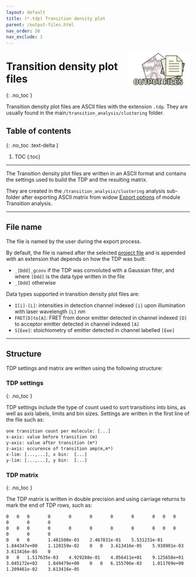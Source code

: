 ```yaml
---
layout: default
title: (*.tdp) Transition density plot
parent: /output-files.html
nav_order: 26
nav_exclude: 1
---
```


<img src="../assets/images/logos/logo-output-files_400px.png" width="170" style="float:right; margin-left: 15px;"/>

# Transition density plot files
{: .no_toc }

Transition density plot files are ASCII files with the extension `.tdp`. They are usually found in the main`/transition_analysis/clustering` folder.

## Table of contents
{: .no_toc .text-delta }

1. TOC
{:toc}


---

The Transition density plot files are written in an ASCII format and contains the settings used to build the TDP and the resulting matrix.

They are created in the `/transition_analysis/clustering` analysis sub-folder after exporting ASCII matrix from widow 
[Export options](../transition-analysis/functionalities/set-export-options.html#transition-density-plot-tdp) of module Transition analysis.


---

## File name

The file is named by the user during the export process.

By default, the file is named after the selected <u>project file</u> and is appended with an extension that depends on how the TDP was built:
* `_[Ddd]_gconv` if the TDP was convoluted with a Gaussian filter, and where `[Ddd]` is the data type written in the file
* `_[Ddd]` otherwise

Data types supported in transition density plot files are:
* `I[i]-[L]`: intensities in detection channel indexed `[i]` upon illumination with laser wavelength `[L]` nm
* `FRET[D]to[A]`: FRET from donor emitter detected in channel indexed `[D]` to acceptor emitter detected in channel indexed `[A]`
* `S[Eee]`: stoichiometry of emitter detected in channel labelled `[Eee]`


---

## Structure

TDP settings and matrix are written using the following structure:


### TDP settings
{: .no_toc }

TDP settings include the type of count used to sort transitions into bins, as well as axis labels, limits and bin sizes.
Settings are written in the first line of the file such as:

```
one transition count per molecule: [...]
x-axis: value before transition (m)
y-axis: value after transition (m*)
z-axis: occurence of transition amp(m,m*)
x-lim: [...,...], x bin:  [...]
y-lim: [...,...], y bin:  [...]
```


### TDP matrix
{: .no_toc }

The TDP matrix is written in double precision and using carriage returns to mark the end of TDP rows, such as:

```
0	0	0		0		0		0		0		0		0	0	0		0		0		0	
0	0	0		0		0		0		0		0		0	0	0		0		0		0	
0	0	0		1.481500e-03	2.467831e-01	5.531231e-01	1.844347e+00	1.120159e-02	0	0	3.613416e-05	5.938901e-03	3.613416e-05	0	
0	0	1.517635e-03	4.929288e-01	4.056411e+01	9.125658e+01	3.045172e+02	1.849479e+00	0	0	6.155706e-03	1.011769e+00	1.209461e-02	3.613416e-05	
```